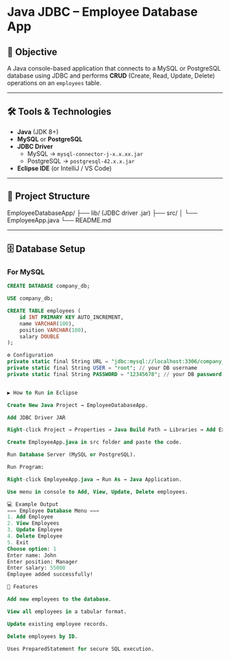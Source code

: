 # Java JDBC – Employee Database App

## 📌 Objective
A Java console-based application that connects to a MySQL or PostgreSQL database using JDBC and performs **CRUD** (Create, Read, Update, Delete) operations on an `employees` table.

---

## 🛠 Tools & Technologies
- **Java** (JDK 8+)
- **MySQL** or **PostgreSQL**
- **JDBC Driver**
  - MySQL → `mysql-connector-j-x.x.xx.jar`
  - PostgreSQL → `postgresql-42.x.x.jar`
- **Eclipse IDE** (or IntelliJ / VS Code)

---

## 📂 Project Structure

EmployeeDatabaseApp/
├── lib/ (JDBC driver .jar)
├── src/
│ └── EmployeeApp.java
└── README.md


---

## 🗄 Database Setup

### **For MySQL**
```sql
CREATE DATABASE company_db;

USE company_db;

CREATE TABLE employees (
    id INT PRIMARY KEY AUTO_INCREMENT,
    name VARCHAR(100),
    position VARCHAR(100),
    salary DOUBLE
);

⚙️ Configuration
private static final String URL = "jdbc:mysql://localhost:3306/company_db";
private static final String USER = "root"; // your DB username
private static final String PASSWORD = "12345678"; // your DB password


▶️ How to Run in Eclipse

Create New Java Project → EmployeeDatabaseApp.

Add JDBC Driver JAR

Right-click Project → Properties → Java Build Path → Libraries → Add External JARs.

Create EmployeeApp.java in src folder and paste the code.

Run Database Server (MySQL or PostgreSQL).

Run Program:

Right-click EmployeeApp.java → Run As → Java Application.

Use menu in console to Add, View, Update, Delete employees.

💻 Example Output
=== Employee Database Menu ===
1. Add Employee
2. View Employees
3. Update Employee
4. Delete Employee
5. Exit
Choose option: 1
Enter name: John
Enter position: Manager
Enter salary: 55000
Employee added successfully!

📜 Features

Add new employees to the database.

View all employees in a tabular format.

Update existing employee records.

Delete employees by ID.

Uses PreparedStatement for secure SQL execution.

